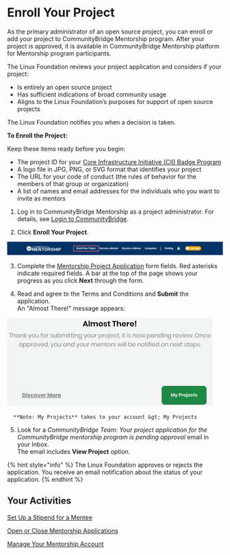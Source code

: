 # Enroll Your Project

As the primary administrator of an open source project, you can enroll or add your project to CommunityBridge Mentorship program. After your project is approved, it is available in CommunityBridge Mentorship platform for Mentorship program participants.

The Linux Foundation reviews your project application and considers if your project:

* Is entirely an open source project
* Has sufficient indications of broad community usage
* Aligns to the Linux Foundation’s purposes for support of open source projects

The Linux Foundation notifies you when a decision is taken.

**To Enroll the Project:** 

Keep these items ready before you begin:

* The project ID for your [Core Infrastructure Initiative \(CII\) Badge Program](https://www.coreinfrastructure.org/programs/badge-program/)
*  A logo file in JPG, PNG, or SVG format that identifies your project
* The URL for your code of conduct \(the rules of behavior for the members of that group or organization\)
* A list of names and email addresses for the individuals who you want to invite as mentors

1. Log in to CommunityBridge Mentorship as a project administrator. For details, see [Login to CommunityBridge](../../../user-account/docs-login-to-communitybridge/).

2. Click **Enroll Your Project**.

![](../../../../.gitbook/assets/enroll-your-project-screen.png)

3. Complete the [Mentorship Project Application](mentorship-project-application.md) form fields. Red asterisks indicate required fields. A bar at the top of the page shows your progress as you click **Next** through the form.

4. Read and agree to the Terms and Conditions and **Submit** the application.  
An "Almost There!" message appears:

![](../../../../.gitbook/assets/7418710.png)

      **Note: My Projects** takes to your account &gt; My Projects

5. Look for a _CommunityBridge Team: Your project application for the CommunityBridge mentorship program is pending approval_ email in your Inbox.  
The email includes **View Project** option.

{% hint style="info" %}
The Linux Foundation approves or rejects the application. You receive an email notification about the status of your application.
{% endhint %}

## Your Activities <a id="EnrollYourProject-YourActivities"></a>

[Set Up a Stipend for a Mentee](../../../communitybridge-funding/mentorship-program/set-up-a-stipend-for-a-mentee.md)

[Open or Close Mentorship Applications](../open-or-close-mentorship-applications.md)

[Manage Your Mentorship Account](../manage-your-mentorship-account.md)

